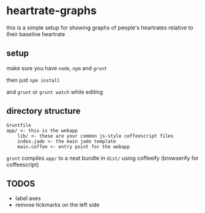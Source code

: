 # heartrate-graphs

this is a simple setup for showing graphs of people's heartrates relative to their baseline heartrate

## setup
make sure you have `node`, `npm` and `grunt`

then just
```npm install```

and 
```grunt``` or ```grunt watch``` while editing 

## directory structure

```
Gruntfile
app/ <- this is the webapp 
	lib/ <- these are your common js-style coffeescript files
	index.jade <- the main jade template
	main.coffee <- entry point for the webapp
```

`grunt` compiles `app/` to a neat bundle in `dist/` using coffeeify (browserify for coffeescript)


## TODOS

* label axes
* remvoe tickmarks on the left side
